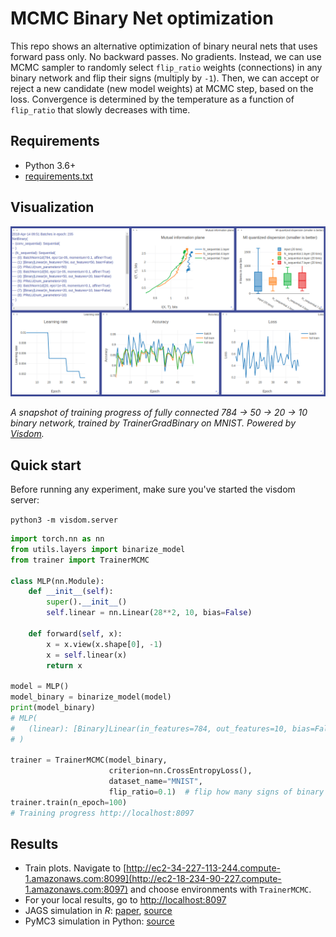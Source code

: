 # MCMC Binary Net optimization

This repo shows an alternative optimization of binary neural nets that uses forward pass only. No backward passes. No gradients. Instead, we can use MCMC sampler to randomly select `flip_ratio` weights (connections) in any binary network and flip their signs (multiply by `-1`). Then, we can accept or reject a new candidate (new model weights) at MCMC step, based on the loss. Convergence is determined by the temperature as a function of `flip_ratio` that slowly decreases with time.

## Requirements

* Python 3.6+
* [requirements.txt](requirements.txt)


## Visualization

![](images/visdom.png)

_A snapshot of training progress of fully connected 784 -> 50 -> 20 -> 10 binary network, trained by TrainerGradBinary on MNIST. Powered by [Visdom](https://github.com/facebookresearch/visdom)._


## Quick start

Before running any experiment, make sure you've started the visdom server:

`python3 -m visdom.server`

```python
import torch.nn as nn
from utils.layers import binarize_model
from trainer import TrainerMCMC

class MLP(nn.Module):
    def __init__(self):
        super().__init__()
        self.linear = nn.Linear(28**2, 10, bias=False)
    
    def forward(self, x):
        x = x.view(x.shape[0], -1)
        x = self.linear(x)
        return x

model = MLP()
model_binary = binarize_model(model)
print(model_binary)
# MLP(
#   (linear): [Binary]Linear(in_features=784, out_features=10, bias=False)
# )

trainer = TrainerMCMC(model_binary,
                      criterion=nn.CrossEntropyLoss(),
                      dataset_name="MNIST",
                      flip_ratio=0.1)  # flip how many signs of binary weights at MCMC step
trainer.train(n_epoch=100)
# Training progress http://localhost:8097
```

## Results

* Train plots. Navigate to [http://ec2-34-227-113-244.compute-1.amazonaws.com:8099](http://ec2-18-234-90-227.compute-1.amazonaws.com:8097) and choose environments with `TrainerMCMC`.
* For your local results, go to [http://localhost:8097](http://localhost:8097)
* JAGS simulation in _R_: [paper](MCMC/paper.pdf), [source](MCMC/mnist56_jags.R)
* PyMC3 simulation in Python: [source](MCMC/mnist56_pymc.py)
